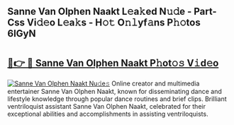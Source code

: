 ## Sanne Van Olphen Naakt L𝚎a𝚔ed N𝚞𝚍e - Part-Css Vi𝚍𝚎o L𝚎a𝚔s - H𝚘𝚝 O𝚗𝚕yf𝚊ns P𝚑𝚘tos 6IGyN

# <h2><a href="http://kf6evh0.oniu.top/?m=Sanne+Van+Olphen+Naakt">🔗👉 🔴 Sanne Van Olphen Naakt P𝚑ot𝚘𝚜 V𝚒d𝚎o</a></h2>

[![Sanne Van Olphen Naakt Nu𝚍e𝚜](https://i.imgur.com/0qMVB7G.gif)](http://kf6evh0.oniu.top/?m=Sanne+Van+Olphen+Naakt)
Online creator and multimedia entertainer Sanne Van Olphen Naakt, known for disseminating dance and lifestyle knowledge through popular dance routines and brief clips. Brilliant ventriloquist assistant Sanne Van Olphen Naakt, celebrated for their exceptional abilities and accomplishments in assisting ventriloquists.  
